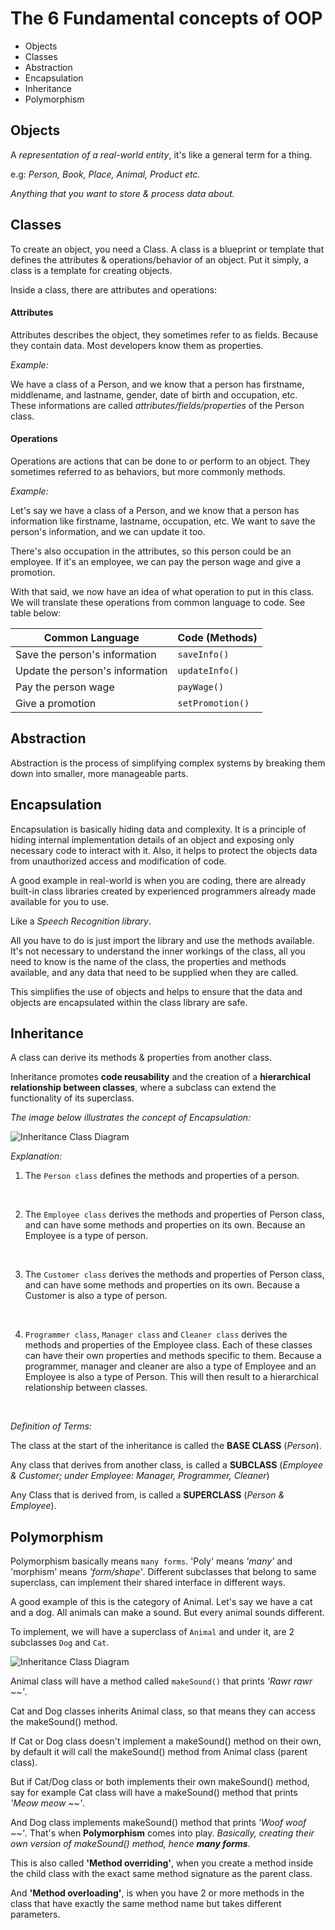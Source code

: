 # The 6 Fundamental concepts of OOP
- Objects
- Classes
- Abstraction
- Encapsulation
- Inheritance
- Polymorphism

## Objects
A *representation of a real-world entity*, it's like a general term for a thing.

e.g: _Person, Book, Place, Animal, Product etc._ 

_Anything that you want to store & process data about._

## Classes

To create an object, you need a Class. A class is a blueprint or template that defines the attributes & operations/behavior of an object. Put it simply, a class is a template for creating objects.

Inside a class, there are attributes and operations:

#### Attributes
Attributes describes the object, they sometimes refer to as fields. Because they contain data. Most developers know them as properties. 

*Example:*

We have a class of a Person, and we know that a person has firstname, middlename, and lastname, gender, date of birth and occupation, etc. These informations are called *attributes/fields/properties* of the Person class.
<br />

#### Operations

Operations are actions that can be done to or perform to an object. They sometimes referred to as behaviors, but more commonly methods.

*Example:*

Let's say we have a class of a Person, and we know that a person has information like firstname, lastname, occupation, etc. We want to save the person's information, and we can update it too.

There's also occupation in the attributes, so this person could be an employee. If it's an employee, we can pay the person wage and give a promotion.

With that said, we now have an idea of what operation to put in this class. We will translate these operations from common language to code. See table below:

| Common Language | Code (Methods) |
| --- | --- |
| Save the person's information | ```saveInfo()``` |
| Update the person's information | ```updateInfo()``` |
| Pay the person wage | ```payWage()``` |
| Give a promotion | ```setPromotion()``` |

## Abstraction

Abstraction is the process of simplifying complex systems by breaking them down into smaller, more manageable parts. 

## Encapsulation

Encapsulation is basically hiding data and complexity. It is a principle of hiding internal implementation details of an object and exposing only necessary code to interact with it. Also, it helps to protect the objects data from unauthorized access and modification of code.

A good example in real-world is when you are coding, there are already built-in class libraries created by experienced programmers already made available for you to use.

Like a *Speech Recognition library*.

All you have to do is just import the library and use the methods available. It's not necessary to understand the inner workings of the class, all you need to know is the name of the class, the properties and methods available, and any data that need to be supplied when they are called.

This simplifies the use of objects and helps to ensure that the data and objects are encapsulated within the class library are safe.

## Inheritance

A class can derive its methods & properties from another class.

Inheritance promotes **code reusability** and the creation of a **hierarchical relationship between classes**, where a subclass can extend the functionality of its superclass.

_The image below illustrates the concept of Encapsulation:_

![Inheritance Class Diagram](./Inheritance%20Class%20Diagram.png)

*Explanation:*

1)  The ```Person class``` defines the methods and properties of a person.
<br />

2) The ```Employee class``` derives the methods and properties of Person class, and can have some methods and properties on its own. Because an Employee is a type of person.
<br />

3) The ```Customer class``` derives the methods and properties of Person class, and can have some methods and properties on its own. Because a Customer is also a type of person.
<br />

4) ```Programmer class```, ```Manager class``` and ```Cleaner class``` derives the methods and properties of the Employee class. Each of these classes can have their own properties and methods specific to them. Because a programmer, manager and cleaner are also a type of Employee and an Employee is also a type of Person. This will then result to a hierarchical relationship between classes.
<br />

*Definition of Terms:*

The class at the start of the inheritance is called the **BASE CLASS** (*Person*).

Any class that derives from another class, is called a **SUBCLASS** (*Employee & Customer; under Employee: Manager, Programmer, Cleaner*)

Any Class that is derived from, is called a **SUPERCLASS** (*Person & Employee*).

## Polymorphism

Polymorphism basically means ```many forms```. 'Poly' means *'many'* and 'morphism' means *'form/shape'*. Different subclasses that belong to same superclass, can implement their shared interface in different ways.

A good example of this is the category of Animal. Let's say we have a cat and a dog. All animals can make a sound. But every animal sounds different.

To implement, we will have a superclass of ```Animal``` and under it, are 2 subclasses ```Dog``` and ```Cat```.

![Inheritance Class Diagram](./Polymorphism.drawio.png)

Animal class will have a method called ```makeSound()``` that prints _'Rawr rawr ~~'_.

Cat and Dog classes inherits Animal class, so that means they can access the makeSound() method.

If Cat or Dog class doesn't implement a makeSound() method on their own, by default it will call the makeSound() method from Animal class (parent class).

But if Cat/Dog class or both implements their own makeSound() method, say for example Cat class will have a makeSound() method that prints _'Meow meow ~~'_.

And Dog class implements makeSound() method that prints _'Woof woof ~~'_. That's when **Polymorphism** comes into play. _Basically, creating their own version of makeSound() method, hence **many forms**._

This is also called **'Method overriding'**, when you create a method inside the child class with the exact same method signature as the parent class.

And **'Method overloading'**, is when you have 2 or more methods in the class that have exactly the same method name but takes different parameters.